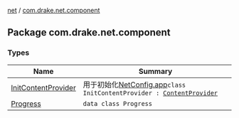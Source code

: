 [net](../index.md) / [com.drake.net.component](./index.md)

## Package com.drake.net.component

### Types

| Name | Summary |
|---|---|
| [InitContentProvider](-init-content-provider/index.md) | 用于初始化[NetConfig.app](../com.drake.net/-net-config/app.md)`class InitContentProvider : `[`ContentProvider`](https://developer.android.com/reference/android/content/ContentProvider.html) |
| [Progress](-progress/index.md) | `data class Progress` |
